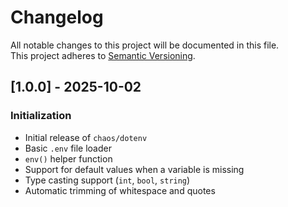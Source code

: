 # Changelog
All notable changes to this project will be documented in this file.  
This project adheres to [Semantic Versioning](https://semver.org/).

## [1.0.0] - 2025-10-02
### Initialization
- Initial release of `chaos/dotenv`
- Basic `.env` file loader
- `env()` helper function
- Support for default values when a variable is missing
- Type casting support (`int`, `bool`, `string`)
- Automatic trimming of whitespace and quotes
